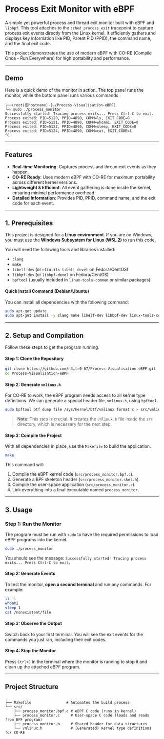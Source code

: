 # Process Exit Monitor with eBPF

A simple yet powerful process and thread exit monitor built with eBPF and `libbpf`. This tool attaches to the `sched_process_exit` tracepoint to capture process exit events directly from the Linux kernel. It efficiently gathers and displays key information like PID, Parent PID (PPID), the command name, and the final exit code.

This project demonstrates the use of modern eBPF with CO-RE (Compile Once - Run Everywhere) for high portability and performance.

-----

## Demo

Here is a quick demo of the monitor in action. The top panel runs the monitor, while the bottom panel runs various commands.

```
┌──(root)㉿hostname)-[~/Process-Visualisation-eBPF]
└─⧽ sudo ./process_monitor
Successfully started! Tracing process exits... Press Ctrl-C to exit.
Process exited: PID=5120, PPID=4890, COMM=ls, EXIT_CODE=0
Process exited: PID=5121, PPID=4890, COMM=whoami, EXIT_CODE=0
Process exited: PID=5122, PPID=4890, COMM=sleep, EXIT_CODE=0
Process exited: PID=5124, PPID=4890, COMM=cat, EXIT_CODE=1
^C
```

-----

## Features

  - **Real-time Monitoring**: Captures process and thread exit events as they happen.
  - **CO-RE Ready**: Uses modern eBPF with CO-RE for maximum portability across different kernel versions.
  - **Lightweight & Efficient**: All event gathering is done inside the kernel, ensuring minimal performance overhead.
  - **Detailed Information**: Provides PID, PPID, command name, and the exit code for each event.

-----

## 1\. Prerequisites

This project is designed for a **Linux environment**. If you are on Windows, you must use the **Windows Subsystem for Linux (WSL 2)** to run this code.

You will need the following tools and libraries installed:

  - `clang`
  - `make`
  - `libelf-dev` (or `elfutils-libelf-devel` on Fedora/CentOS)
  - `libbpf-dev` (or `libbpf-devel` on Fedora/CentOS)
  - `bpftool` (usually included in `linux-tools-common` or similar packages)

#### Quick Install Command (Debian/Ubuntu)

You can install all dependencies with the following command:

```bash
sudo apt-get update
sudo apt-get install -y clang make libelf-dev libbpf-dev linux-tools-common linux-tools-generic
```

-----

## 2\. Setup and Compilation

Follow these steps to get the program running.

#### Step 1: Clone the Repository

```bash
git clone https://github.com/n4itr0-07/Process-Visualisation-eBPF.git
cd Process-Visualisation-eBPF
```

#### Step 2: Generate `vmlinux.h`

For CO-RE to work, the eBPF program needs access to all kernel type definitions. We can generate a special header file, `vmlinux.h`, using `bpftool`.

```bash
sudo bpftool btf dump file /sys/kernel/btf/vmlinux format c > src/vmlinux.h
```

> **Note**: This step is crucial. It creates the `vmlinux.h` file inside the `src` directory, which is necessary for the next step.

#### Step 3: Compile the Project

With all dependencies in place, use the `Makefile` to build the application.

```bash
make
```

This command will:

1. Compile the eBPF kernel code (`src/process_monitor.bpf.c`).
2. Generate a BPF skeleton header (`src/process_monitor.skel.h`).
3. Compile the user-space application (`src/process_monitor.c`).
4. Link everything into a final executable named `process_monitor`.

-----

## 3\. Usage

### Step 1: Run the Monitor

The program must be run with `sudo` to have the required permissions to load eBPF programs into the kernel.

```bash
sudo ./process_monitor
```

You should see the message: `Successfully started! Tracing process exits... Press Ctrl-C to exit.`

#### Step 2: Generate Events

To test the monitor, **open a second terminal** and run any commands. For example:

```bash
ls -l
whoami
sleep 1
cat /nonexistent/file
```

#### Step 3: Observe the Output

Switch back to your first terminal. You will see the exit events for the commands you just ran, including their exit codes.

#### Step 4: Stop the Monitor

Press `Ctrl+C` in the terminal where the monitor is running to stop it and clean up the attached eBPF program.

-----

## Project Structure

```
.
├── Makefile                # Automates the build process
└── src/
    ├── process_monitor.bpf.c # eBPF C code (runs in kernel)
    ├── process_monitor.c     # User-space C code (loads and reads from BPF program)
    ├── process_monitor.h     # Shared header for data structures
    └── vmlinux.h             # (Generated) Kernel type definitions for CO-RE
```
